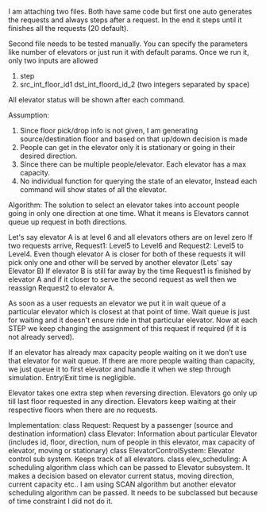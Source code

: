 I am attaching two files. Both have same code but first one auto generates the requests and always steps after a request. In the end it steps until it finishes all the requests (20 default).

Second file needs to be tested manually.
You can specify the parameters like number of elevators or just run it with default params.
Once we run it, only two inputs  are allowed
1)	step
2)	src_int_floor_id1  dst_int_floord_id_2 (two integers separated by space)

All elevator status will be shown after each command.

Assumption:
1)	Since floor pick/drop info is not given, I am generating source/destination floor and based on that up/down decision is made
2)	People can get in the elevator only it is stationary or going in their desired direction.
3)	Since there can be multiple people/elevator. Each elevator has a max capacity.
4)	No individual function for querying the state of an elevator, Instead each  
 command will show states of all the elevator.

Algorithm:
	The solution to select an elevator takes into account people going in only one direction at one time. What it means is Elevators cannot queue up request in both directions.

Let's say elevator A is at level 6 and all elevators others are on level zero
If two requests arrive, Request1: Level5 to Level6 and Request2: Level5 to Level4. Even though elevator A is closer for both of these requests it will pick only one
and other will be served by another elevator (Lets' say Elevator B)
If elevator B is still far away by the time Request1 is finished by elevator A and if it closer to serve the second request as well then we reassign Request2 to elevator A.
			
As soon as a user requests an elevator we put it in wait queue of a particular elevator which is closest at that point of time. Wait queue is just for waiting and it doesn't ensure ride in that particular elevator. Now at each STEP we keep changing the assignment of this request if required (if it is not already served). 

If an elevator has already max capacity people waiting on it we don’t use that elevator for wait queue. If there are more people waiting than capacity, we just queue it to first elevator and handle it when we step through simulation. Entry/Exit time is negligible.

Elevator takes one extra step when reversing direction. 
Elevators go only up till last floor requested in any direction.
Elevators keep waiting at their respective floors when there are no requests.


Implementation:
class Request: Request by a passenger (source and destination information)
class Elevator: Information about particular Elevator (includes id, floor, direction, num of people in this elevator, max capacity of elevator, moving or stationary)
class ElevatorControlSystem: Elevator control sub system. Keeps track of all elevators.
class elev_scheduling: A scheduling algorithm class which can be passed to Elevator subsystem. It makes a decision based on elevator current status, moving direction, current capacity etc.. I am using SCAN algorithm but another elevator scheduling algorithm can be passed. It needs to be subclassed but because of time constraint I did not do it.



